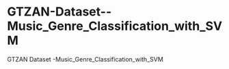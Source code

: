 # GTZAN-Dataset--Music_Genre_Classification_with_SVM
GTZAN Dataset -Music_Genre_Classification_with_SVM
